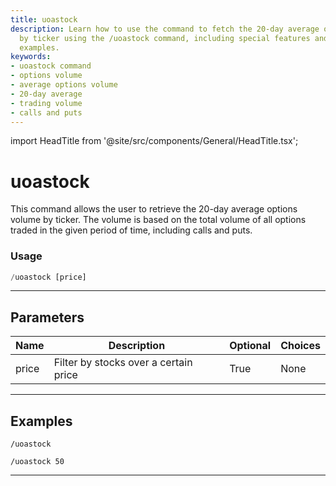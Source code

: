 ```yaml
---
title: uoastock
description: Learn how to use the command to fetch the 20-day average options volume
  by ticker using the /uoastock command, including special features and detailed usage
  examples.
keywords:
- uoastock command
- options volume
- average options volume
- 20-day average
- trading volume
- calls and puts
---
```


import HeadTitle from '@site/src/components/General/HeadTitle.tsx';

<HeadTitle title="uoastock - Options - Telegram - Reference | OpenBB Bot Docs" />

# uoastock

This command allows the user to retrieve the 20-day average options volume by ticker. The volume is based on the total volume of all options traded in the given period of time, including calls and puts.

### Usage

```python wordwrap
/uoastock [price]
```

---

## Parameters

| Name | Description | Optional | Choices |
| ---- | ----------- | -------- | ------- |
| price | Filter by stocks over a certain price | True | None |


---

## Examples

```
/uoastock
```
```
/uoastock 50
```
---
